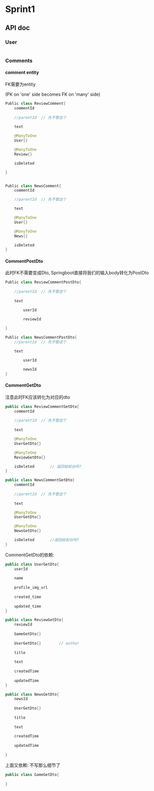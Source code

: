 # Sprint1 

## API doc

### User

```java
```







### Comments

#### comment entity	

FK需要为entity

(PK on 'one' side becomes FK on 'many' side)

```java
Public class ReviewComment{
    commentId
		
    //parentId 	// 先不管这个
      
    text

    @ManyToOne
    User{}

    @ManyToOne
    Review{}

    isDeleted

}


Public class NewsComment{
    commentId

    //parentId	// 先不管这个 

    text

    @ManyToOne
    User{}

    @ManyToOne
    News{}

    isDeleted
}


```



#### CommentPostDto

此时FK不需要变成Dto, Springboot直接将我们的输入body转化为PostDto

```java
Public class ReviewCommentPostDto{
    
    //parentId 	// 先不管这个
      
    text

		userId

		reviewId
     
}

Public class NewsCommentPostDto{
    //parentId	// 先不管这个 

    text

		userId

		newsId
}
```









#### CommentGetDto

注意此时FK应该转化为对应的dto

```java
public class ReviewCommentGetDto{
    commentId
		
    //parentId 	// 先不管这个
      
    text

    @ManyToOne
    UserGetDto{}

    @ManyToOne
    ReviewGetDto{}

    isDeleted		// 返回给前台吗?
}

public class NewsCommentGetDto{
    commentId
		
    //parentId 	// 先不管这个
      
    text

    @ManyToOne
    UserGetDto{}

    @ManyToOne
    NewsGetDto{}

    isDeleted		//返回给前台吗?
}
```



CommentGetDto的依赖:

```java
public class UserGetDto{
  	userId
  
    name
      
    profile_img_url
      
    created_time
      
    updated_time
}

public class ReviewGetDto{
  	reviewId
      
    GameGetDto{}
  	
  	UserGetDto{}		// author
  
  	title
      
    text
      
    createdTime
      
    updatedTime
}

public class NewsGetDto{
  	newsId
      
   	UserGetDto{}
  
  	title
      
    text
      
    createdTime
      
    updatedTime
  
}
```



上面又依赖: 不写那么细节了

```java
public class GameGetDto{
  
}
```







